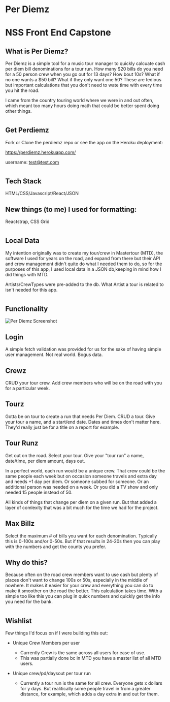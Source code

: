 # Per Diemz
# NSS Front End Capstone

## What is Per Diemz?
Per Diemz is a simple tool for a music tour manager to quickly calcuate cash per diem bill denominations for a tour run. How many $20 bills do you need for a 50 person crew when you go out for 13 days? How bout 10s? What if no one wants a $50 bill? What if they only want one 50? These are tedious but important calculations that you don't need to wate time with every time you hit the road.

I came from the country touring world where we were in and out often, which meant too many hours doing math that could be better spent doing other things.

#

## Get Perdiemz
Fork or Clone the perdiemz repo
or see the app on the Heroku deployment:

https://perdiemz.herokuapp.com/

username: test@test.com

#

## Tech Stack
HTML/CSS/Javascript/React/JSON
## New things (to me) I used for formatting:
Reactstrap, CSS Grid

# 

## Local Data
My intention originally was to create my tour/crew in Mastertour (MTD), the software I used for years on the road, and expand from there but their API and crew management didn't quite do what I needed them to do, so for the purposes of this app, I used local data in a JSON db,keeping in mind how I did things with MTD.

Artists/CrewTypes were pre-added to the db. What Artist a tour is related to isn't needed for this app.

#

## Functionality

![Per Diemz Screenshot](https://res.cloudinary.com/dp6mbc90b/image/upload/v1616694110/perDiemzScreenshot_gigzly.png)

## Login
A simple fetch validation was provided for us for the sake of having simple user management. Not real world. Bogus data.

## Crewz
CRUD your tour crew. Add crew members who will be on the road with you for a particular week.

## Tourz
Gotta be on tour to create a run that needs Per Diem. CRUD a tour. Give your tour a name, and a start/end date. Dates and times don't matter here. They'd really just be for a title on a report for example.

## Tour Runz
Get out on the road. Select your tour. Give your "tour run" a name, date/time, per diem amount, days out.

In a perfect world, each run would be a unique crew. That crew could be the same people each week but on occasion someone travels and extra day and needs +1 day per diem. Or someone subbed for someone. Or an additional person was needed on a week. Or you did a TV show and only needed 15 people instead of 50.

All kinds of things that change per diem on a given run. But that added a layer of comlexity that was a bit much for the time we had for the project. 

## Max Billz
Select the maximum # of bills you want for each denomination. Typically this is 0-100s and/or 0-50s. But if that results in 24-20s then you can play with the numbers and get the counts you prefer.

## Why do this? 
Because often on the road crew members want to use cash but plenty of places don't want to change 100s or 50s, especially in the middle of nowhere. It makes it easier for your crew and everything you can do to make it smoother on the road the better. This calculation takes time. With a simple too like this you can plug in quick numbers and quickly get the info you need for the bank.

#

## Wishlist

Few things I'd focus on if I were building this out:

* Unique Crew Members per user
  * Currently Crew is the same across all users for ease of use.
  * This was partially done bc in MTD you have a master list of all MTD users.

* Unique crew/pd/daysout per tour run
  * Currently a tour run is the same for all crew. Everyone gets x dollars for y days. But realitically some people travel in from a greater distance, for example, which adds a day extra in and out for them.
